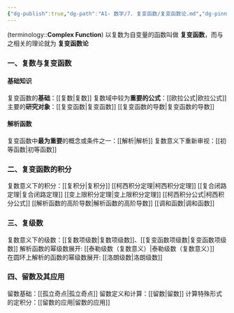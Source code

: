 ```yaml
---
{"dg-publish":true,"dg-path":"A1- 数学/7. 复变函数/复变函数论.md","dg-pinned":true,"tags":["Subject"],"permalink":"/A1- 数学/7. 复变函数/复变函数论/","pinned":true,"dgPassFrontmatter":true,"noteIcon":"","created":"2024-10-03T22:43:02.000+08:00","updated":"2025-06-12T20:44:12.201+08:00"}
---
```



(terminology::**Complex Function**)
以复数为自变量的函数叫做 **复变函数**，而与之相关的理论就为 **复变函数论**
### 一、复数与复变函数
#### 基础知识
复变函数的**基础**：[[复数\|复数]]
复数域中较为**重要的公式**：[[欧拉公式\|欧拉公式]]
主要的**研究对象**：[[复变函数\|复变函数]]
[[复变函数的导数\|复变函数的导数]]

#### 解析函数
复变函数中**最为重要**的概念或条件之一：[[解析\|解析]]
复数意义下重新审视：[[初等函数\|初等函数]]

### 二、复变函数的积分
复数意义下的积分：[[复积分\|复积分]]
[[柯西积分定理\|柯西积分定理]]
[[复合闭路定理\|复合闭路定理]]
[[变上限积分定理\|变上限积分定理]]
[[柯西积分公式\|柯西积分公式]]
[[解析函数的高阶导数\|解析函数的高阶导数]]
[[调和函数\|调和函数]]
### 三、复级数
复数意义下的级数：[[复数项级数\|复数项级数]]、[[复变函数项级数\|复变函数项级数]]
解析函数的幂级数展开: [[泰勒级数（复数意义）\|泰勒级数（复数意义）]]      
在圆环上解析的函数的幂级数展开: [[洛朗级数\|洛朗级数]]  
### 四、留数及其应用
留数基础：[[孤立奇点\|孤立奇点]]
留数定义和计算：[[留数\|留数]]
计算特殊形式的定积分：[[留数的应用\|留数的应用]]

